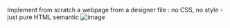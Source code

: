 Implement from scratch a webpage from a designer file : no CSS, no style - just pure HTML semantic
![image](https://user-images.githubusercontent.com/109472115/215188109-1070d46a-0591-4c4b-8a40-aea808451deb.png)

